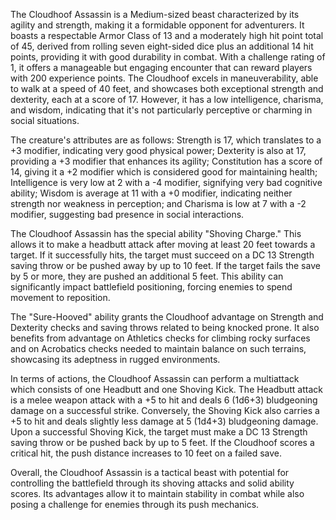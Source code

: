 The Cloudhoof Assassin is a Medium-sized beast characterized by its agility and strength, making it a formidable opponent for adventurers. It boasts a respectable Armor Class of 13 and a moderately high hit point total of 45, derived from rolling seven eight-sided dice plus an additional 14 hit points, providing it with good durability in combat. With a challenge rating of 1, it offers a manageable but engaging encounter that can reward players with 200 experience points. The Cloudhoof excels in maneuverability, able to walk at a speed of 40 feet, and showcases both exceptional strength and dexterity, each at a score of 17. However, it has a low intelligence, charisma, and wisdom, indicating that it's not particularly perceptive or charming in social situations.

The creature's attributes are as follows: Strength is 17, which translates to a +3 modifier, indicating very good physical power; Dexterity is also at 17, providing a +3 modifier that enhances its agility; Constitution has a score of 14, giving it a +2 modifier which is considered good for maintaining health; Intelligence is very low at 2 with a -4 modifier, signifying very bad cognitive ability; Wisdom is average at 11 with a +0 modifier, indicating neither strength nor weakness in perception; and Charisma is low at 7 with a -2 modifier, suggesting bad presence in social interactions. 

The Cloudhoof Assassin has the special ability "Shoving Charge." This allows it to make a headbutt attack after moving at least 20 feet towards a target. If it successfully hits, the target must succeed on a DC 13 Strength saving throw or be pushed away by up to 10 feet. If the target fails the save by 5 or more, they are pushed an additional 5 feet. This ability can significantly impact battlefield positioning, forcing enemies to spend movement to reposition. 

The "Sure-Hooved" ability grants the Cloudhoof advantage on Strength and Dexterity checks and saving throws related to being knocked prone. It also benefits from advantage on Athletics checks for climbing rocky surfaces and on Acrobatics checks needed to maintain balance on such terrains, showcasing its adeptness in rugged environments.

In terms of actions, the Cloudhoof Assassin can perform a multiattack which consists of one Headbutt and one Shoving Kick. The Headbutt attack is a melee weapon attack with a +5 to hit and deals 6 (1d6+3) bludgeoning damage on a successful strike. Conversely, the Shoving Kick also carries a +5 to hit and deals slightly less damage at 5 (1d4+3) bludgeoning damage. Upon a successful Shoving Kick, the target must make a DC 13 Strength saving throw or be pushed back by up to 5 feet. If the Cloudhoof scores a critical hit, the push distance increases to 10 feet on a failed save. 

Overall, the Cloudhoof Assassin is a tactical beast with potential for controlling the battlefield through its shoving attacks and solid ability scores. Its advantages allow it to maintain stability in combat while also posing a challenge for enemies through its push mechanics.
